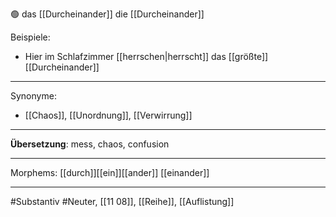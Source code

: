 🟢 das [[Durcheinander]]
die [[Durcheinander]]

Beispiele:

- Hier im Schlafzimmer [[herrschen|herrscht]]  das [[größte]] [[Durcheinander]]

---
Synonyme:
- [[Chaos]], [[Unordnung]], [[Verwirrung]]

---
**Übersetzung**: mess, chaos, confusion

---

Morphems:
[[durch]][[ein]][[ander]] [[einander]]

---
#Substantiv #Neuter, [[11 08]], [[Reihe]], [[Auflistung]]